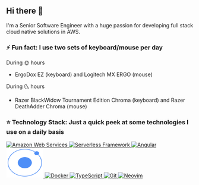 ## Hi there 👋

I'm a Senior Software Engineer with a huge passion for developing full stack cloud native solutions in AWS.

### ⚡ Fun fact: I use two sets of keyboard/mouse per day

During :sun_with_face: hours
- ErgoDox EZ (keyboard) and Logitech MX ERGO (mouse)

During :last_quarter_moon_with_face: hours
- Razer BlackWidow Tournament Edition Chroma (keyboard) and Razer DeathAdder Chroma (mouse)

### :star: Technology Stack: Just a quick peek at some technologies I use on a daily basis

<a href="https://aws.amazon.com/">
  <img
    alt="Amazon Web Services"
    height="80"
    width="150"
    src="https://www.vectorlogo.zone/logos/amazon_aws/amazon_aws-ar21.svg" />
</a>
<a href="https://www.serverless.com/">
  <img
    alt="Serverless Framework"
    height="80"
    width="150"
    src="https://www.vectorlogo.zone/logos/serverless/serverless-ar21.svg" />
</a>
<a href="https://angular.io/">
  <img
    alt="Angular"
    height="80"
    width="150"
    src="https://www.vectorlogo.zone/logos/angular/angular-ar21.svg" />
</a>
<a href="https://ionicframework.com/">
  <img
    alt="Ionic"
    height="80"
    width="100"
    src="https://raw.githubusercontent.com/devicons/devicon/master/icons/ionic/ionic-original.svg" />
</a>
<a href="https://www.docker.com/">
  <img
    alt="Docker"
    height="80"
    width="150"
    src="https://www.vectorlogo.zone/logos/docker/docker-ar21.svg" />
</a>
<a href="https://www.typescriptlang.org/">
  <img
    alt="TypeScript"
    height="80"
    width="80"
    src="https://www.vectorlogo.zone/logos/typescriptlang/typescriptlang-icon.svg" />
</a>
<a href="https://git-scm.com/">
  <img
    alt="Git"
    height="80"
    width="150"
    src="https://www.vectorlogo.zone/logos/git-scm/git-scm-ar21.svg" />
</a>
<a href="https://neovim.io/">
  <img
    alt="Neovim"
    height="80"
    width="150"
    src="https://www.vectorlogo.zone/logos/neovimio/neovimio-ar21.svg" />
</a>



<!--
**wenindoubt/wenindoubt** is a ✨ _special_ ✨ repository because its `README.md` (this file) appears on your GitHub profile.

Here are some ideas to get you started:

- 🔭 I’m currently working on ...
- 🌱 I’m currently learning ...
- 👯 I’m looking to collaborate on ...
- 🤔 I’m looking for help with ...
- 💬 Ask me about ...
- 📫 How to reach me: ...
- 😄 Pronouns: ...
-->
